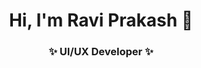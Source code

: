 <h1 align="center"> Hi, I'm Ravi Prakash 👋 </h1>
<h3 align="center">✨ UI/UX Developer ✨</h3>
<!--
**raviprakash11/raviprakash11** is a ✨ _special_ ✨ repository because its `README.md` (this file) appears on your GitHub profile.

Here are some ideas to get you started:


- 🔭 I’m currently working on JavaScript and AI.
- 🌱 I’m currently learning JavaScript, Node JS and AI.
- 👯 I’m looking to collaborate on Application Development with AI.
- 🤔 I’m looking for help with JavaScript and AI.
- 💬 Ask me about Application Development, UX/UI, AI, Maths.
- 📫 How to reach me: [![Linkedin Badge](https://img.shields.io/badge/-LinkedIn-blue?style=flat-square&logo=Linkedin&logoColor=white&link=)](https://www.linkedin.com/in/raviprakash11/) 
- 😄 Pronouns: RP.
- ⚡ Fun fact: I Love ![VS Code](http://img.shields.io/badge/-VS%20Code-007ACC?style=flat-square&logo=visual-studio-code&logoColor=ffffff)

### 💻 Open Source Work Stats
<img src="https://github-readme-stats.vercel.app/api?username=raviprakash11&show_icons=true&theme=tokyonight&count_private=true" alt="my github stats" width="420"/>&nbsp;
<img src="https://github-readme-stats.vercel.app/api/top-langs/?username=raviprakash11&layout=compact&theme=tokyonight&count_private=true" alt="languages" height="165">


⭐️ From [raviprakash11](https://github.com/raviprakash11)


